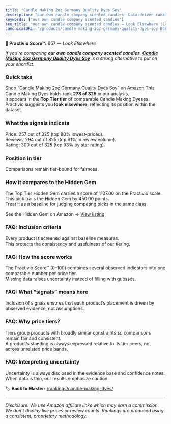 ```yaml
---
title: "Candle Making 2oz Germany Quality Dyes Soy"
description: "our own candle company scented candles: Data-driven ranking using the Practivio Score™. Positioned by quality, value, demand, findability, momentum."
keywords: ["our own candle company scented candles"]
seo_title: "our own candle company scented candles — Look Elsewhere (2025)"
canonicalURL: "/products/candle-making-2oz-germany-quality-dyes-soy-B0BJ5S46SG/"
---
```


**🚫 Practivio Score™:** 657 — _Look Elsewhere_


*If you're comparing **our own candle company scented candles**, **[Candle Making 2oz Germany Quality Dyes Soy](https://www.amazon.com/dp/B0BJ5S46SG?tag=practivio-20)** is a strong alternative to put on your shortlist.*
### Quick take
[Shop “Candle Making 2oz Germany Quality Dyes Soy” on Amazon](https://www.amazon.com/dp/B0BJ5S46SG?tag=practivio-20)
This Candle Making Dyes holds rank **278 of 325** in our analysis.  
It appears in the **Top Tier tier** of comparable Candle Making Dyeses.  
Practivio suggests you **look elsewhere**, reflecting its position within the dataset.

### What the signals indicate
Price: 257 out of 325 (top 80% lowest-priced).  
Reviews: 294 out of 325 (top 91% in review volume).  
Rating: 300 out of 325 (top 93% by star rating).  

### Position in tier
Comparisons remain tier-bound for fairness.

### How it compares to the Hidden Gem
The Top Tier Hidden Gem carries a score of 1107.00 on the Practivio scale.  
This pick trails the Hidden Gem by 450.00 points.  
Treat it as a baseline for judging competing picks in the same class.  

See the Hidden Gem on Amazon → [View listing](https://www.amazon.com/dp/B07WRDQ373?tag=practivio-20)

### FAQ: Inclusion criteria
Every product is screened against baseline measures.  
This protects the consistency and usefulness of our tiering.

### FAQ: How the score works
The Practivio Score™ (0–100) combines several observed indicators into one comparable number per price tier.  
Missing data raises uncertainty instead of filling with guesses.

### FAQ: What “signals” means here
Inclusion of signals ensures that each product’s placement is driven by observed evidence, not assumptions.

### FAQ: Why price tiers?
Tiers group products with broadly similar constraints so comparisons remain fair and consistent.  
A product’s standing is always expressed relative to its tier peers, not across unrelated price bands.

### FAQ: Interpreting uncertainty
Uncertainty is always disclosed in the evidence base and confidence notes.  
When data is thin, our results emphasize caution.


🏷️ **Back to Master:** [/rankings/candle-making-dyes/](/rankings/candle-making-dyes/)

---
_Disclosure: We use Amazon affiliate links which may earn a commission. We don’t display live prices or review counts. Rankings are produced using a consistent, proprietary methodology._
